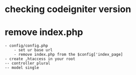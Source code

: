 # checking codeigniter version

# remove index.php

    - config/config.php
        - set ur base url
        - remove index.php from the $config['index_page]
    - create ,htaccess in your root
    -- controller plural
    -- model single
